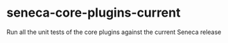 # seneca-core-plugins-current
Run all the unit tests of the core plugins against the current Seneca release
